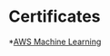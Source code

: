 # Certificates

*[AWS Machine Learning](https://github.com/riched158/Certificates/blob/master/AWS_ML_cert.pdf)
